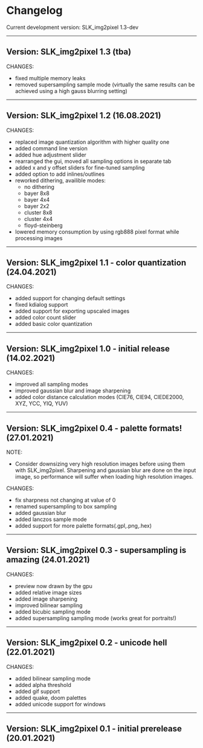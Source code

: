 # Changelog

Current development version: SLK_img2pixel 1.3-dev

----------------------------------------
Version:                SLK_img2pixel 1.3 (tba)
----------------------------------------

CHANGES:

* fixed multiple memory leaks
* removed supersampling sample mode (virtually the same results can be achieved using a high gauss blurring setting)

----------------------------------------
Version:                SLK_img2pixel 1.2 (16.08.2021)
----------------------------------------

CHANGES:

* replaced image quantization algorithm with higher quality one
* added command line version
* added hue adjustment slider
* rearranged the gui, moved all sampling options in separate tab
* added x and y offset sliders for fine-tuned sampling
* added option to add inlines/outlines
* reworked dithering, availible modes: 
   * no dithering
   * bayer 8x8
   * bayer 4x4
   * bayer 2x2
   * cluster 8x8
   * cluster 4x4
   * floyd-steinberg
* lowered memory consumption by using rgb888 pixel format while processing images

----------------------------------------
Version:                SLK_img2pixel 1.1 - color quantization (24.04.2021)
----------------------------------------

CHANGES:

* added support for changing default settings
* fixed kdialog support
* added support for exporting upscaled images
* added color count slider
* added basic color quantization

----------------------------------------
Version:                SLK_img2pixel 1.0 - initial release (14.02.2021)
----------------------------------------

CHANGES:

* improved all sampling modes
* improved gaussian blur and image sharpening
* added color distance calculation modes (CIE76, CIE94, CIEDE2000, XYZ, YCC, YIQ, YUV)

----------------------------------------
Version:                SLK_img2pixel 0.4 - palette formats! (27.01.2021)
----------------------------------------

NOTE: 

* Consider downsizing very high resolution images before using them with SLK_img2pixel. Sharpening and gaussian blur are done on the input image, so performance will suffer when loading high resolution images.

CHANGES:

* fix sharpness not changing at value of 0
* renamed supersampling to box sampling
* added gaussian blur
* added lanczos sample mode
* added support for more palette formats(.gpl,.png,.hex)

----------------------------------------
Version:                SLK_img2pixel 0.3 - supersampling is amazing (24.01.2021)
----------------------------------------

CHANGES:

* preview now drawn by the gpu
* added relative image sizes
* added image sharpening
* improved bilinear sampling
* added bicubic sampling mode
* added supersampling sampling mode (works great for portraits!)

----------------------------------------
Version:                SLK_img2pixel 0.2 - unicode hell (22.01.2021)
----------------------------------------

CHANGES:

* added bilinear sampling mode
* added alpha threshold
* added gif support
* added quake, doom palettes
* added unicode support for windows

----------------------------------------
Version:                SLK_img2pixel 0.1 - initial prerelease (20.01.2021)
----------------------------------------
